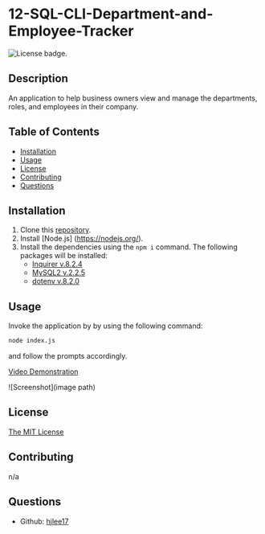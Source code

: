 # 12-SQL-CLI-Department-and-Employee-Tracker
![License badge.](https://img.shields.io/badge/License-MIT-yellow.svg) 

## Description
An application to help business owners view and manage the departments, roles, and employees in their company.

## Table of Contents
- [Installation](#installation)
- [Usage](#usage)
- [License](#license)
- [Contributing](#contributing)
- [Questions](#questions)

## Installation
1. Clone this [repository](https://github.com/hjlee17/12-sql-cli-department-and-employee-management-system.git).
2. Install [Node.js] (https://nodejs.org/).
3. Install the dependencies using the ```npm i``` command. The following packages will be installed:
   - [Inquirer v.8.2.4](https://www.npmjs.com/package/inquirer/v/8.2.4)
   - [MySQL2 v.2.2.5](https://www.npmjs.com/package/mysql2/v/2.2.5)
   - [dotenv v.8.2.0](https://www.npmjs.com/package/dotenv/v/8.2.0)

## Usage
Invoke the application by by using the following command:
```bash
node index.js
``` 
and follow the prompts accordingly.  
  
  
[Video Demonstration](link/)  
  
![Screenshot](image path)


## License
[The MIT License](https://opensource.org/licenses/MIT/)

## Contributing
n/a

## Questions
- Github: [hjlee17](https://github.com/hjlee17)
